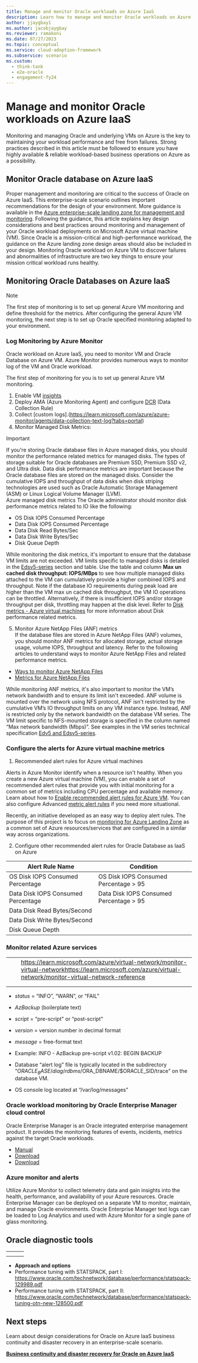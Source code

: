 ```yaml
---
title: Manage and monitor Oracle workloads on Azure IaaS
description: Learn how to manage and monitor Oracle workloads on Azure IaaS
author: jjaygbay1
ms.author: jacobjaygbay
ms.reviewer: ramakoni
ms.date: 07/27/2023
ms.topic: conceptual
ms.service: cloud-adoption-framework
ms.subservice: scenario
ms.custom: 
  - think-tank
  - e2e-oracle
  - engagement-fy24
---
```


# Manage and monitor Oracle workloads on Azure IaaS

Monitoring and managing Oracle and underlying VMs on Azure is the key to maintaining your workload performance and free from failures. Strong practices described in this article must be followed to ensure you have highly available & reliable workload-based business operations on Azure as a possibility.

## Monitor Oracle database on Azure IaaS

Proper management and monitoring are critical to the success of Oracle on Azure IaaS. This enterprise-scale scenario outlines important recommendations for the design of your environment. More guidance is available in the [Azure enterprise-scale landing zone for management and monitoring](https://learn.microsoft.com/azure/cloud-adoption-framework/ready/landing-zone/design-area/management). Following the guidance, this article explains key design considerations and best practices around monitoring and management of your Oracle workload deployments on Microsoft Azure virtual machine (VM). Since Oracle is a mission-critical and high-performance workload, the guidance on the Azure landing zone design areas should also be included in your design. Monitoring Oracle workload on Azure VM to discover failures and abnormalities of infrastructure are two key things to ensure your mission critical workload runs healthy.

## Monitoring Oracle Databases on Azure IaaS

> [!NOTE]
> The first step of monitoring is to set up general Azure VM monitoring and define threshold for the metrics. After configuring the general Azure VM monitoring, the next step is to set up Oracle specified monitoring adapted to your environment.

### Log Monitoring by Azure Monitor

Oracle workload on Azure IaaS, you need to monitor VM and Oracle Database on Azure VM. Azure Monitor provides numerous ways to monitor log of the VM and Oracle workload.

The first step of monitoring for you is to set up general Azure VM monitoring.

1. Enable VM [insights](https://learn.microsoft.com/azure/azure-monitor/vm/vminsights-enable-portal)
2. Deploy AMA (Azure Monitoring Agent) and configure [DCR](https://learn.microsoft.com/azure/azure-monitor/essentials/data-collection-rule-overview) (Data Collection Rule)
3. Collect [custom logs].(https://learn.microsoft.com/azure/azure-monitor/agents/data-collection-text-log?tabs=portal)
4. Monitor Managed Disk Metrics:

>[!IMPORTANT]
>If you're storing Oracle database files in Azure managed disks, you should monitor the performance related metrics for managed disks. The types of storage suitable for Oracle databases are Premium SSD, Premium SSD v2, and Ultra disk. 
>Data disk performance metrics are important because the Oracle database files are stored on the managed disks. Consider the cumulative IOPS and throughput of data disks when disk striping technologies are used such as Oracle Automatic Storage Management (ASM) or Linux Logical Volume Manager (LVM).   
>Azure managed disk metrics
>The Oracle administrator should monitor disk performance metrics related to IO like the following:
>
>- OS Disk IOPS Consumed Percentage
>- Data Disk IOPS Consumed Percentage
>- Data Disk Read Bytes/Sec
>- Data Disk Write Bytes/Sec
>- Disk Queue Depth
>
>While monitoring the disk metrics, it's important to ensure that the database VM limits are not exceeded. VM limits specific to managed disks is detailed in the [Edsv5-series](https://learn.microsoft.com/azure/virtual-machines/edv5-edsv5-series#edsv5-series) section and table. Use the table and column **Max un cached disk throughput: IOPS/MBps** to see how multiple managed disks attached to the VM can cumulatively provide a higher combined IOPS and throughput. Note if the database IO requirements during peak load are higher than the VM max un cached disk throughput, the VM IO operations can be throttled. Alternatively, if there is insufficient IOPS and/or storage throughput per disk, throttling may happen at the disk level. 
> Refer to [Disk metrics - Azure virtual machines](https://learn.microsoft.com/azure/virtual-machines/disks-metrics) for more information about Disk performance related metrics.

5. Monitor Azure NetApp Files (ANF) metrics   
If the database files are stored in Azure NetApp Files (ANF) volumes, you should monitor ANF metrics for allocated storage, actual storage usage, volume IOPS, throughput and latency. Refer to the following articles to understand ways to monitor Azure NetApp Files and related performance metrics.

  - [Ways to monitor Azure NetApp Files](https://learn.microsoft.com/azure/azure-netapp-files/monitor-azure-netapp-files)
  - [Metrics for Azure NetApp Files](https://learn.microsoft.com/azure/azure-netapp-files/azure-netapp-files-metrics)

While monitoring ANF metrics, it's also important to monitor the VM’s network bandwidth and to ensure its limit isn't exceeded. ANF volume is mounted over the network using NFS protocol, ANF isn't restricted by the cumulative VM’s IO throughput limits on any VM instance type. Instead, ANF is restricted only by the network bandwidth on the database VM series. The VM limit specific to NFS-mounted storage is specified in the column named “Max network bandwidth (Mbps)”. See examples in the VM series technical specification [Edv5 and Edsv5-series](https://learn.microsoft.com/azure/virtual-machines/edv5-edsv5-series).

### Configure the alerts for Azure virtual machine metrics

1. Recommended alert rules for Azure virtual machines    

Alerts in Azure Monitor identify when a resource isn't healthy. When you create a new Azure virtual machine (VM), you can enable a set of recommended alert rules that  provide you with initial monitoring for a common set of metrics including CPU percentage and available memory. Learn about how to [Enable recommended alert rules for Azure VM](https://learn.microsoft.com/azure/azure-monitor/vm/tutorial-monitor-vm-alert-recommended). You can also configure Advanced [metric alert rules](https://learn.microsoft.com/azure/azure-monitor/alerts/alerts-dynamic-thresholds) if you need more situational.

Recently, an initiative developed as an easy way to deploy alert rules. The purpose of this project is to focus on [monitoring for Azure Landing Zone](https://github.com/Azure/alz-monitor) as a common set of Azure resources/services that are configured in a similar way across organizations. 

2. Configure other recommended alert rules for Oracle Database as IaaS on Azure

| **Alert Rule Name** | **Condition** |
|---|---|
| OS Disk IOPS Consumed Percentage | OS Disk IOPS Consumed Percentage > 95 |
| Data Disk IOPS Consumed Percentage | Data Disk IOPS Consumed Percentage > 95 |
| Data Disk Read Bytes/Second | |
| Data Disk Write Bytes/Second | |
| Disk Queue Depth | |
  
### Monitor related Azure services
| | | |
|---|---|---|
| | | <https://learn.microsoft.com/azure/virtual-network/monitor-virtual-network><https://learn.microsoft.com/azure/virtual-network/monitor-virtual-network-reference><br> |
| | | |
| | | |

- _status_ = “INFO”, “WARN”, or “FAIL”
- _AzBackup_ (boilerplate text)
- _script_ = “pre-script" or “post-script"
- _version_ = version number in decimal format
- _message_ = free-format text

- Example:  INFO - AzBackup pre-script v1.02: BEGIN BACKUP
- Database “alert log” file is typically located in the subdirectory “$ORACLE_BASE/diag/rdbms/$ORA_DBNAME/$ORACLE_SID/trace” on the database VM.
- OS console log located at “/var/log/messages”

### Oracle workload monitoring by Oracle Enterprise Manager cloud control

Oracle Enterprise Manager is an Oracle integrated enterprise management product. It provides the monitoring features of events, incidents, metrics against the target Oracle workloads.

- [Manual](https://docs.oracle.com/en/enterprise-manager/index.html)
- [Download](https://www.oracle.com/enterprise-manager/downloads/cloud-control-downloads.html)
- [Download](https://blogs.oracle.com/observability/post/monitoring-best-practices-white-paper-for-enterprise-manager-13c-now-available)

### Azure monitor and alerts

Utilize Azure Monitor to collect telemetry data and gain insights into the health, performance, and availability of your Azure resources. Oracle Enterprise Manager can be deployed on a separate VM to monitor, maintain, and manage Oracle environments. Oracle Enterprise Manager text logs can be loaded to Log Analytics and used with Azure Monitor for a single pane of glass monitoring.

## Oracle diagnostic tools

| | | |
|---|---|---|
| | | |
| | | |

- **Approach and options**
- Performance tuning with STATSPACK, part I:  <https://www.oracle.com/technetwork/database/performance/statspack-129989.pdf>
- Performance tuning with STATSPACK, part II:  https://www.oracle.com/technetwork/database/performance/statspack-tuning-otn-new-128500.pdf

## Next steps

Learn about design considerations for Oracle on Azure IaaS business continuity and disaster recovery in an enterprise-scale scenario.

[**Business continuity and disaster recovery for Oracle on Azure IaaS**](https://microsofteur.sharepoint.com/:w:/t/DataMod/EV0lkrFLXaNGnSkrAz8gLToB7fnA5hCCqhg0vA1zV7Do2g?e=TgAFlf)
